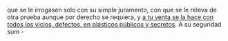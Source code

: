 que se le irrogasen solo con su simple juramento, con que se le releva de otra prueba aunque por derecho se requiera, y <a href="https://www.example.com">a tu venta se la hace con todos los vicios, defectos, en <a href="https://www.example.com">plásticos públicos y secretos</a>. A su seguridad sum -